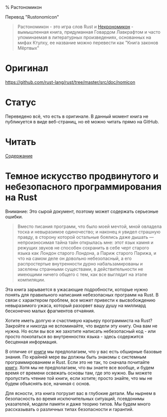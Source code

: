 % Растономикон

Перевод "Rustonomicon"

> Растономикон - это игра слов Rust и [Некрономикон](https://ru.wikipedia.org/wiki/Некрономикон) - вымышленная книга, придуманная Говардом Лавкрафтом и часто упоминаемая в литературных произведениях, основанных на мифах Ктулху, ее название можно перевести как "Книга законов Мёртвых"

# Оригинал

https://github.com/rust-lang/rust/tree/master/src/doc/nomicon

# Статус

Переведено всё, что есть в оригинале. В данный момент книга не публикуется в виде
веб-страниц, но её можно читать прямо на GitHub.

# Читать

[Содержание][summary]

[summary]: https://github.com/ruRust/rustonomicon/blob/master/src/SUMMARY.md

# Темное искусство продвинутого и небезопасного программирования на Rust

Внимание: Это сырой документ, поэтому может содержать серьезные ошибки.

> Вместо писания программ, что было моей мечтой, мной овладела тоска и 
невыразимое одиночество; и наконец я увидел страшную правду, в сторону которой 
остальные боялись даже дышать — непроизносимая тайна тайн открылась мне: этот 
язык камня и режущих звуков не способен сохранить в себе черт старого языка как 
Лондон старого Лондона, а Париж старого Парижа, и что на самом деле он довольно 
небезопасный, а его   распростертые внутренности дурно набальзамированы и 
заселены странными существами, в  действительности не имеющими ничего общего с 
тем, как все выглядит на этапе компиляции.

Эта книга зарывается в ужасающие подробности, которые нужно понять для правильного 
написания небезопасных программ на Rust. В связи с характером проблем, 
все может привести к высвобождению невыразимого ужаса, который разорвет вашу 
душу на миллиард бесконечно малых фрагментов отчаяния.

Хотите иметь долгую и счастливую карьеру программиста на Rust? Закройте и
никогда не вспоминайте, что видели эту книгу. Она вам не нужна. Но если вы
все же захотите написать небезопасный код - или просто покопаться во
внутренностях языка - здесь содержится бесценная информация.

В отличие от [книги][trpl] мы предполагаем, что у вас есть обширные базовые
знания. По крайней мере вы должны быть знакомы с системным программированием и
Rust. Если это не так, то сначала почитайте [книгу][trpl]. Хотя мы не
предполагаем, что вы знаете все вообще, и будем время от времени освежать основы
там, где это нужно. Вы можете пропустить чтение той книги, если хотите; просто
знайте, что мы не будем объяснять все, начиная с основ.

Для ясности, эта книга погрузит вас в глубокие детали. Мы нырнем в безопасность
во время исключительных ситуаций, псевдонимы указателей, модели памяти и даже
теорию типов. Мы будем много рассказывать о различных типах безопасности и
гарантий.

[trpl]: https://github.com/ruRust/rust_book_ru
